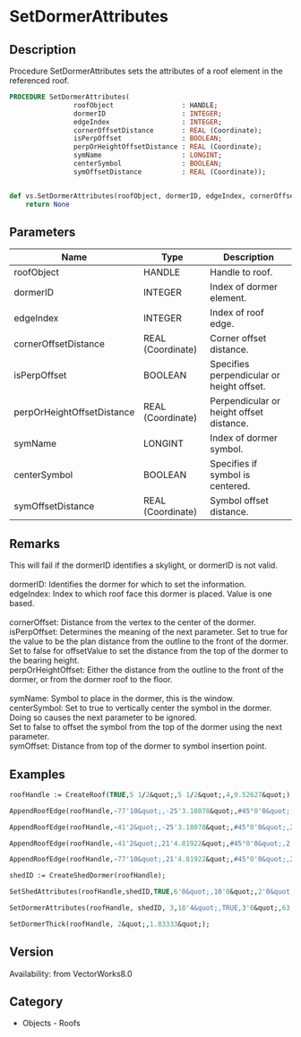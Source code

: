 # SetDormerAttributes

## Description
Procedure SetDormerAttributes sets the attributes of a roof element in the referenced roof. 

```pascal
PROCEDURE SetDormerAttributes(
				roofObject                 : HANDLE;
				dormerID                   : INTEGER;
				edgeIndex                  : INTEGER;
				cornerOffsetDistance       : REAL (Coordinate);
				isPerpOffset               : BOOLEAN;
				perpOrHeightOffsetDistance : REAL (Coordinate);
				symName                    : LONGINT;
				centerSymbol               : BOOLEAN;
				symOffsetDistance          : REAL (Coordinate));
```

```python

def vs.SetDormerAttributes(roofObject, dormerID, edgeIndex, cornerOffsetDistance, isPerpOffset, perpOrHeightOffsetDistance, symName, centerSymbol, symOffsetDistance):
    return None
```

## Parameters
|Name|Type|Description|
|---|---|---|
|roofObject|HANDLE|Handle to roof.|
|dormerID|INTEGER|Index of dormer element.|
|edgeIndex|INTEGER|Index of roof edge.|
|cornerOffsetDistance|REAL (Coordinate)|Corner offset distance.|
|isPerpOffset|BOOLEAN|Specifies perpendicular or height offset.|
|perpOrHeightOffsetDistance|REAL (Coordinate)|Perpendicular or height offset distance.|
|symName|LONGINT|Index of dormer symbol.|
|centerSymbol|BOOLEAN|Specifies if symbol is centered.|
|symOffsetDistance|REAL (Coordinate)|Symbol offset distance.|

## Remarks
This will fail if the dormerID identifies a skylight, or dormerID is not valid.<BR>
<BR>
dormerID: Identifies the dormer for which to set the information.<BR>
edgeIndex: Index to which roof face this dormer is placed.  Value is one based.<BR>
<BR>
cornerOffset: Distance from the vertex to the center of the dormer.<BR>
isPerpOffset: Determines the meaning of the next parameter.  Set to true for the value to be the plan distance from the outline to the front of the dormer.  Set to false for offsetValue to set the distance from the top of the dormer to the bearing height.<BR>
perpOrHeightOffset: Either the distance from the outline to the front of the dormer, or from the dormer roof to the floor.<BR>
<BR>
symName: Symbol to place in the dormer, this is the window.<BR>
centerSymbol: Set to true to vertically center the symbol in the dormer.  Doing so causes the next parameter to be ignored.<BR>
Set to false to offset the symbol from the top of the dormer using the next parameter.<BR>
symOffset: Distance from top of the dormer to symbol insertion point.

## Examples
```pascal
roofHandle := CreateRoof(TRUE,5 1/2&quot;,5 1/2&quot;,4,9.52627&quot;);

AppendRoofEdge(roofHandle,-77'10&quot;,-25'3.18078&quot;,#45°0'0&quot;,2'0&quot;,10'0&quot;);

AppendRoofEdge(roofHandle,-41'2&quot;,-25'3.18078&quot;,#45°0'0&quot;,2'0&quot;,10'0&quot;);

AppendRoofEdge(roofHandle,-41'2&quot;,21'4.81922&quot;,#45°0'0&quot;,2'0&quot;,10'0&quot;);

AppendRoofEdge(roofHandle,-77'10&quot;,21'4.81922&quot;,#45°0'0&quot;,2'0&quot;,10'0&quot;);

shedID := CreateShedDormer(roofHandle);

SetShedAttributes(roofHandle,shedID,TRUE,6'0&quot;,10'0&quot;,2'0&quot;,#8°0'0&quot;);

SetDormerAttributes(roofHandle, shedID, 3,18'4&quot;,TRUE,3'0&quot;,63,FALSE,3'0&quot;);

SetDormerThick(roofHandle, 2&quot;,1.83333&quot;);


```

## Version
Availability: from VectorWorks8.0
## Category
* Objects - Roofs

